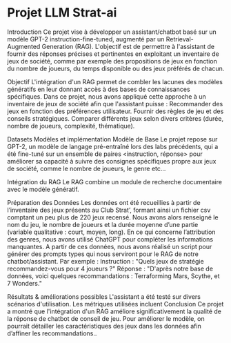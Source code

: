 # Projet LLM Strat-ai


Introduction
Ce projet vise à développer un assistant/chatbot basé sur un modèle GPT-2 instruction-fine-tuned, augmenté par un Retrieval-Augmented Generation (RAG). L'objectif est de permettre à l'assistant de fournir des réponses précises et pertinentes en exploitant un inventaire de jeux de société, comme par exemple des propositions de jeux en fonction du nombre de joueurs, du temps disponible ou des jeux préférés de chacun.

Objectif
 L'intégration d'un RAG permet de combler les lacunes des modèles génératifs en leur donnant accès à des bases de connaissances spécifiques. Dans ce projet, nous avons appliqué cette approche à un inventaire de jeux de société afin que l'assistant puisse :
Recommander des jeux en fonction des préférences utilisateur.
Fournir des règles de jeu et des conseils stratégiques.
Comparer différents jeux selon divers critères (durée, nombre de joueurs, complexité, thématique).

Datasets
Modèles et implémentation
Modèle de Base
Le projet repose sur GPT-2, un modèle de langage pré-entraîné lors des labs précédents, qui a été fine-tuné sur un ensemble de paires <instruction, réponse> pour améliorer sa capacité à suivre des consignes spécifiques propre aux jeux de société, comme le nombre de joueurs, le genre etc...

Intégration du RAG
Le RAG combine un module de recherche documentaire avec le modèle génératif.

Préparation des Données
Les données ont été recueillies à partir de l’inventaire des jeux présents au Club Strat’, formant ainsi un fichier csv comptant un peu plus de 220 jeux recensé.
Nous avons alors renseigné le nom du jeu, le nombre de joueurs et la durée moyenne d’une partie (variable qualitative : court, moyen, long). En ce qui concerne l’attribution des genres, nous avons utilisé ChatGPT pour compléter les informations manquantes. 
A partir de ces données, nous avons réalisé un script pour générer des prompts types qui nous serviront pour le RAG de notre chatbot/assistant.
Par exemple : Instruction : "Quels jeux de stratégie recommandez-vous pour 4 joueurs ?" Réponse : "D'après notre base de données, voici quelques recommandations : Terraforming Mars, Scythe, et 7 Wonders."

Résultats & améliorations possibles
L'assistant a été testé sur divers scénarios d'utilisation. Les métriques utilisées incluent
Conclusion
Ce projet a montré que l'intégration d'un RAG améliore significativement la qualité de la réponse de chatbot de conseil de jeu. Pour améliorer le modèle, on pourrait détailler les caractéristiques des jeux dans les données afin d’affiner les recommandations..

